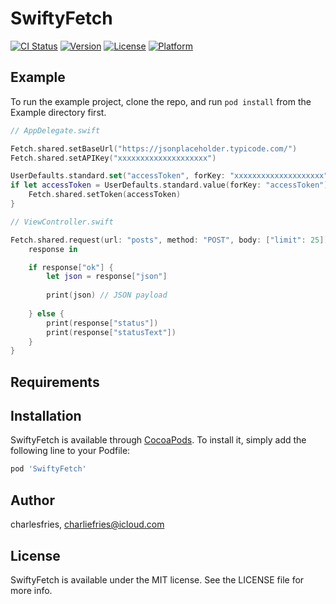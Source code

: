 # SwiftyFetch

[![CI Status](https://img.shields.io/travis/charlesfries/SwiftyFetch.svg?style=flat)](https://travis-ci.org/charlesfries/SwiftyFetch)
[![Version](https://img.shields.io/cocoapods/v/SwiftyFetch.svg?style=flat)](https://cocoapods.org/pods/SwiftyFetch)
[![License](https://img.shields.io/cocoapods/l/SwiftyFetch.svg?style=flat)](https://cocoapods.org/pods/SwiftyFetch)
[![Platform](https://img.shields.io/cocoapods/p/SwiftyFetch.svg?style=flat)](https://cocoapods.org/pods/SwiftyFetch)

## Example

To run the example project, clone the repo, and run `pod install` from the Example directory first.

```swift
// AppDelegate.swift

Fetch.shared.setBaseUrl("https://jsonplaceholder.typicode.com/")
Fetch.shared.setAPIKey("xxxxxxxxxxxxxxxxxxxx")

UserDefaults.standard.set("accessToken", forKey: "xxxxxxxxxxxxxxxxxxxx") // <- for testing; should be set by your auth controller
if let accessToken = UserDefaults.standard.value(forKey: "accessToken") as? String {
    Fetch.shared.setToken(accessToken)
}
```

```swift
// ViewController.swift

Fetch.shared.request(url: "posts", method: "POST", body: ["limit": 25]) {
	response in

	if response["ok"] {
		let json = response["json"]
		
		print(json) // JSON payload
		
	} else {
		print(response["status"])
		print(response["statusText"])
	}
}
```

## Requirements

## Installation

SwiftyFetch is available through [CocoaPods](https://cocoapods.org). To install
it, simply add the following line to your Podfile:

```ruby
pod 'SwiftyFetch'
```

## Author

charlesfries, charliefries@icloud.com

## License

SwiftyFetch is available under the MIT license. See the LICENSE file for more info.
